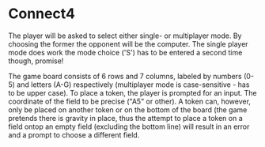 # Connect4


The player will be asked to select either single- or multiplayer mode. By choosing the former the opponent will be the computer.
The single player mode does work the mode choice ('S') has to be entered a second time though, promise!

The game board consists of 6 rows and 7 columns, labeled by numbers (0-5) and letters (A-G) respectively (multiplayer mode is case-sensitive - has to be upper case). To place a token, the player is prompted for an input. The coordinate of the field to be precise ("A5" or other). A token can, however, only be placed on another token or on the bottom of the board (the game pretends there is gravity in place, thus the attempt to place a token on a field ontop an empty field (excluding the bottom line) will result in an error and a prompt to choose a different field.
